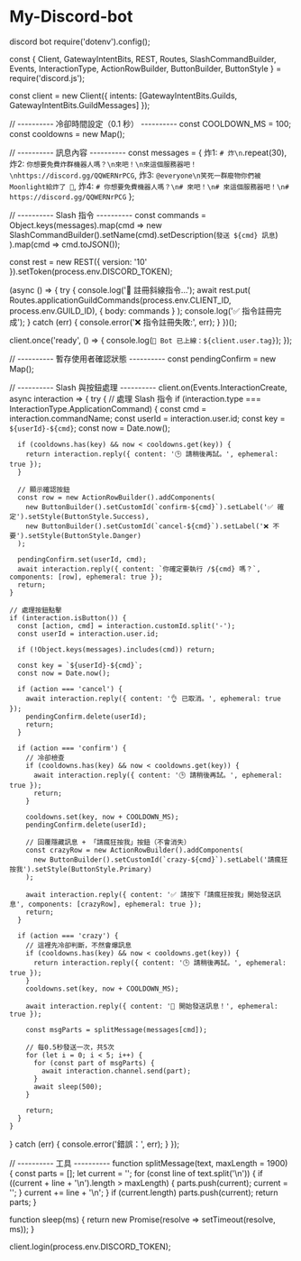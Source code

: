 # My-Discord-bot
discord bot
require('dotenv').config();

const {
  Client,
  GatewayIntentBits,
  REST,
  Routes,
  SlashCommandBuilder,
  Events,
  InteractionType,
  ActionRowBuilder,
  ButtonBuilder,
  ButtonStyle
} = require('discord.js');

const client = new Client({ intents: [GatewayIntentBits.Guilds, GatewayIntentBits.GuildMessages] });

// ---------- 冷卻時間設定（0.1 秒） ----------
const COOLDOWN_MS = 100;
const cooldowns = new Map();

// ---------- 訊息內容 ----------
const messages = {
  炸1: `# 炸\n`.repeat(30),
  炸2: `你想要免費炸群機器人嗎？\n來吧！\n來這個服務器吧！\nhttps://discord.gg/QQWERNrPCG`,
  炸3: `@everyone\n笑死一群廢物你們被Moonlight給炸了 🤡`,
  炸4: `# 你想要免費機器人嗎？\n# 來吧！\n# 來這個服務器吧！\n# https://discord.gg/QQWERNrPCG`
};

// ---------- Slash 指令 ----------
const commands = Object.keys(messages).map(cmd =>
  new SlashCommandBuilder().setName(cmd).setDescription(`發送 ${cmd} 訊息`)
).map(cmd => cmd.toJSON());

const rest = new REST({ version: '10' }).setToken(process.env.DISCORD_TOKEN);

(async () => {
  try {
    console.log('📨 註冊斜線指令...');
    await rest.put(
      Routes.applicationGuildCommands(process.env.CLIENT_ID, process.env.GUILD_ID),
      { body: commands }
    );
    console.log('✅ 指令註冊完成');
  } catch (err) {
    console.error('❌ 指令註冊失敗:', err);
  }
})();

client.once('ready', () => {
  console.log(`🤖 Bot 已上線：${client.user.tag}`);
});

// ---------- 暫存使用者確認狀態 ----------
const pendingConfirm = new Map();

// ---------- Slash 與按鈕處理 ----------
client.on(Events.InteractionCreate, async interaction => {
  try {
    // 處理 Slash 指令
    if (interaction.type === InteractionType.ApplicationCommand) {
      const cmd = interaction.commandName;
      const userId = interaction.user.id;
      const key = `${userId}-${cmd}`;
      const now = Date.now();

      if (cooldowns.has(key) && now < cooldowns.get(key)) {
        return interaction.reply({ content: '🕒 請稍後再試。', ephemeral: true });
      }

      // 顯示確認按鈕
      const row = new ActionRowBuilder().addComponents(
        new ButtonBuilder().setCustomId(`confirm-${cmd}`).setLabel('✅ 確定').setStyle(ButtonStyle.Success),
        new ButtonBuilder().setCustomId(`cancel-${cmd}`).setLabel('❌ 不要').setStyle(ButtonStyle.Danger)
      );

      pendingConfirm.set(userId, cmd);
      await interaction.reply({ content: `你確定要執行 /${cmd} 嗎？`, components: [row], ephemeral: true });
      return;
    }

    // 處理按鈕點擊
    if (interaction.isButton()) {
      const [action, cmd] = interaction.customId.split('-');
      const userId = interaction.user.id;

      if (!Object.keys(messages).includes(cmd)) return;

      const key = `${userId}-${cmd}`;
      const now = Date.now();

      if (action === 'cancel') {
        await interaction.reply({ content: '👌 已取消。', ephemeral: true });
        pendingConfirm.delete(userId);
        return;
      }

      if (action === 'confirm') {
        // 冷卻檢查
        if (cooldowns.has(key) && now < cooldowns.get(key)) {
          await interaction.reply({ content: '🕒 請稍後再試。', ephemeral: true });
          return;
        }

        cooldowns.set(key, now + COOLDOWN_MS);
        pendingConfirm.delete(userId);

        // 回覆隱藏訊息 + 「請瘋狂按我」按鈕（不會消失）
        const crazyRow = new ActionRowBuilder().addComponents(
          new ButtonBuilder().setCustomId(`crazy-${cmd}`).setLabel('請瘋狂按我').setStyle(ButtonStyle.Primary)
        );

        await interaction.reply({ content: '✅ 請按下「請瘋狂按我」開始發送訊息', components: [crazyRow], ephemeral: true });
        return;
      }

      if (action === 'crazy') {
        // 這裡先冷卻判斷，不然會爆訊息
        if (cooldowns.has(key) && now < cooldowns.get(key)) {
          return interaction.reply({ content: '🕒 請稍後再試。', ephemeral: true });
        }
        cooldowns.set(key, now + COOLDOWN_MS);

        await interaction.reply({ content: '🚀 開始發送訊息！', ephemeral: true });

        const msgParts = splitMessage(messages[cmd]);

        // 每0.5秒發送一次，共5次
        for (let i = 0; i < 5; i++) {
          for (const part of msgParts) {
            await interaction.channel.send(part);
          }
          await sleep(500);
        }

        return;
      }
    }
  } catch (err) {
    console.error('錯誤：', err);
  }
});

// ---------- 工具 ----------
function splitMessage(text, maxLength = 1900) {
  const parts = [];
  let current = '';
  for (const line of text.split('\n')) {
    if ((current + line + '\n').length > maxLength) {
      parts.push(current);
      current = '';
    }
    current += line + '\n';
  }
  if (current.length) parts.push(current);
  return parts;
}

function sleep(ms) {
  return new Promise(resolve => setTimeout(resolve, ms));
}

client.login(process.env.DISCORD_TOKEN);
